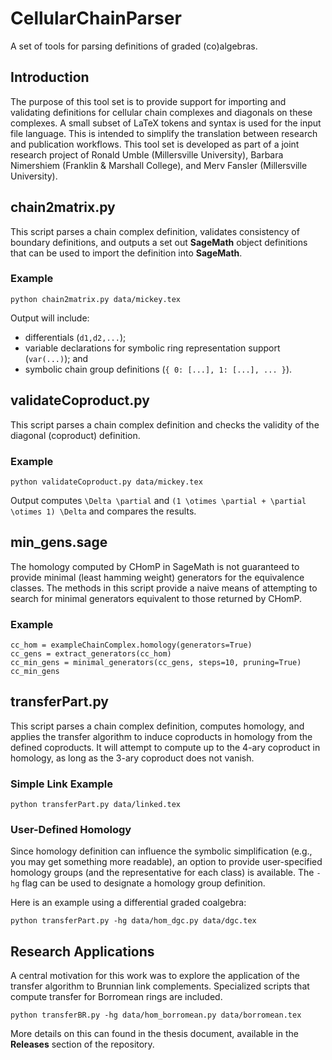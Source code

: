 # CellularChainParser
A set of tools for parsing definitions of graded (co)algebras.

## Introduction
The purpose of this tool set is to provide support for importing and validating definitions for cellular chain complexes and diagonals on these complexes.  A small subset of LaTeX tokens and syntax is used for the input file language.  This is intended to simplify the translation between research and publication workflows.  This tool set is developed as part of a joint research project of Ronald Umble (Millersville University), Barbara Nimershiem (Franklin & Marshall College), and Merv Fansler (Millersville University).

## chain2matrix.py
This script parses a chain complex definition, validates consistency of boundary definitions, and outputs a set out **SageMath** object definitions that can be used to import the definition into **SageMath**.

### Example

    python chain2matrix.py data/mickey.tex

Output will include:

 - differentials (`d1,d2,...`);
 - variable declarations for symbolic ring representation support (`var(...)`); and
 - symbolic chain group definitions (`{ 0: [...], 1: [...], ... }`).

## validateCoproduct.py
This script parses a chain complex definition and checks the validity of the diagonal (coproduct) definition.

### Example

    python validateCoproduct.py data/mickey.tex

Output computes `\Delta \partial` and `(1 \otimes \partial + \partial \otimes 1) \Delta` and compares the results.

## min_gens.sage
The homology computed by CHomP in SageMath is not guaranteed to provide minimal (least hamming weight) generators for the equivalence classes. The methods in this script provide a naive means of attempting to search for minimal generators equivalent to those returned by CHomP.

### Example

    cc_hom = exampleChainComplex.homology(generators=True)
    cc_gens = extract_generators(cc_hom)
    cc_min_gens = minimal_generators(cc_gens, steps=10, pruning=True)
    cc_min_gens

## transferPart.py
This script parses a chain complex definition, computes homology, and applies the transfer algorithm to induce coproducts in homology from the defined coproducts.  It will attempt to compute up to the 4-ary coproduct in homology, as long as the 3-ary coproduct does not vanish.

### Simple Link Example

    python transferPart.py data/linked.tex

### User-Defined Homology
Since homology definition can influence the symbolic simplification (e.g., you may get something more readable), an option to provide user-specified homology groups (and the representative for each class) is available.  The `-hg` flag can be used to designate a homology group definition.

Here is an example using a differential graded coalgebra:

    python transferPart.py -hg data/hom_dgc.py data/dgc.tex

## Research Applications
A central motivation for this work was to explore the application of the transfer algorithm to Brunnian link complements.  Specialized scripts that compute transfer for Borromean rings are included.

    python transferBR.py -hg data/hom_borromean.py data/borromean.tex

More details on this can found in the thesis document, available in the **Releases** section of the repository.
